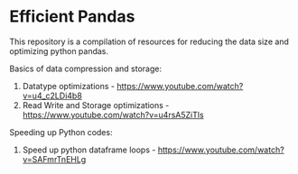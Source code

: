 # Efficient Pandas
This repository is a compilation of resources for reducing the data size and optimizing python pandas.

Basics of data compression and storage:
1. Datatype optimizations - https://www.youtube.com/watch?v=u4_c2LDi4b8
2. Read Write and Storage optimizations - https://www.youtube.com/watch?v=u4rsA5ZiTls

Speeding up Python codes:
1. Speed up python dataframe loops - https://www.youtube.com/watch?v=SAFmrTnEHLg
